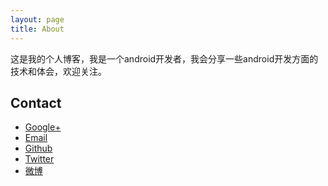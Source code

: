 ```yaml
---
layout: page
title: About
---
```


<p class="message">
  这是我的个人博客，我是一个android开发者，我会分享一些android开发方面的技术和体会，欢迎关注。
</p>

## Contact

* [Google+](https://plus.google.com/114474183775310756510)
* [Email](mailto:ryancheng1944@gmail.com)
* [Github](https://github.com/cr1944)
* [Twitter](https://twitter.com/ryancheng1944)
* [微博](http://weibo.com/u/1909603382)
